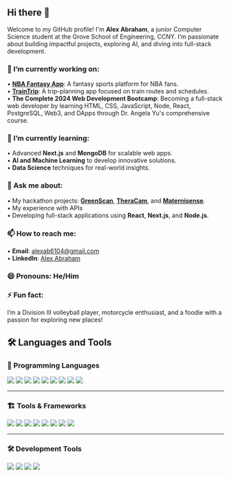 ## Hi there 👋  

Welcome to my GitHub profile! I'm **Alex Abraham**, a junior Computer Science student at the Grove School of Engineering, CCNY. I’m passionate about building impactful projects, exploring AI, and diving into full-stack development.  


### 🔭 I’m currently working on:  
• [**NBA Fantasy App**](https://github.com/AlexAbraham2004/NBA-Fantasy-App): A fantasy sports platform for NBA fans.  
• [**TrainTrip**](https://github.com/AlexAbraham2004/TrainTrip): A trip-planning app focused on train routes and schedules.  
• **The Complete 2024 Web Development Bootcamp**: Becoming a full-stack web developer by learning HTML, CSS, JavaScript, Node, React, PostgreSQL, Web3, and DApps through Dr. Angela Yu's comprehensive course.


### 🌱 I’m currently learning:  
• Advanced **Next.js** and **MongoDB** for scalable web apps.  
• **AI and Machine Learning** to develop innovative solutions.  
• **Data Science** techniques for real-world insights.   

### 💬 Ask me about:  
• My hackathon projects: [**GreenScan**](https://github.com/Shahed4/greenscan), [**TheraCam**](https://github.com/Shahed4/TheraCam), and [**Maternisense**](https://github.com/Shahed4/Maternisense).  
• My experience with APIs <br />• Developing full-stack applications using **React**, **Next.js**, and **Node.js**.  

### 📫 How to reach me:  
• **Email**: [alexab6104@gmail.com](mailto:alexab6104@gmail.com)  
• **LinkedIn**: [Alex Abraham](https://www.linkedin.com/in/alex-abraham-a981aa261)  

### 😄 Pronouns: He/Him  

### ⚡ Fun fact:  
I’m a Division III volleyball player, motorcycle enthusiast, and a foodie with a passion for exploring new places!  


## 🛠️ Languages and Tools  

### 🚀 Programming Languages  
<p align="left">
  <img src="https://img.shields.io/badge/-C++-00599C?style=for-the-badge&logo=c%2B%2B&logoColor=white" />
  <img src="https://img.shields.io/badge/-Python-3776AB?style=for-the-badge&logo=python&logoColor=white" />
  <img src="https://img.shields.io/badge/-Java-007396?style=for-the-badge&logo=java&logoColor=white" />
  <img src="https://img.shields.io/badge/-SQL-4479A1?style=for-the-badge&logo=postgresql&logoColor=white" />
  <img src="https://img.shields.io/badge/-JavaScript-F7DF1E?style=for-the-badge&logo=javascript&logoColor=black" />
  <img src="https://img.shields.io/badge/-HTML-E34F26?style=for-the-badge&logo=html5&logoColor=white" />
  <img src="https://img.shields.io/badge/-CSS-1572B6?style=for-the-badge&logo=css3&logoColor=white" />
  <img src="https://img.shields.io/badge/-C%23-239120?style=for-the-badge&logo=c-sharp&logoColor=white" />
  <img src="https://img.shields.io/badge/-VHDL-8A2BE2?style=for-the-badge" />
</p>  

---

### 🏗️ Tools & Frameworks  
<p align="left">
  <img src="https://img.shields.io/badge/-Next.js-000000?style=for-the-badge&logo=next.js&logoColor=white" />
  <img src="https://img.shields.io/badge/-React-61DAFB?style=for-the-badge&logo=react&logoColor=black" />
  <img src="https://img.shields.io/badge/-Node.js-339933?style=for-the-badge&logo=node.js&logoColor=white" />
  <img src="https://img.shields.io/badge/-Firebase-FFCA28?style=for-the-badge&logo=firebase&logoColor=black" />
  <img src="https://img.shields.io/badge/-MongoDB-47A248?style=for-the-badge&logo=mongodb&logoColor=white" />
  <img src="https://img.shields.io/badge/-TensorFlow.js-FF6F00?style=for-the-badge&logo=tensorflow&logoColor=white" />
  <img src="https://img.shields.io/badge/-Auth0-EB5424?style=for-the-badge&logo=auth0&logoColor=white" />
  <img src="https://img.shields.io/badge/-Stripe-6268D5?style=for-the-badge&logo=stripe&logoColor=white" />
</p>  

---

### 🛠️ Development Tools  
<p align="left">
  <img src="https://img.shields.io/badge/-Git-F05032?style=for-the-badge&logo=git&logoColor=white" />
  <img src="https://img.shields.io/badge/-VS%20Code-007ACC?style=for-the-badge&logo=visual-studio-code&logoColor=white" />
  <img src="https://img.shields.io/badge/-ModelSim-008080?style=for-the-badge" />
  <img src="https://img.shields.io/badge/-Quartus-17A2B8?style=for-the-badge" />
</p>  
